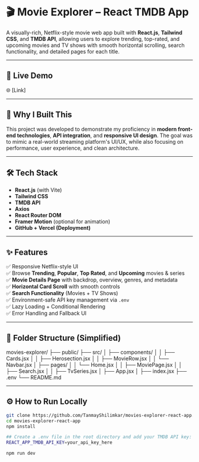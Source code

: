 # 🎬 Movie Explorer – React TMDB App

A visually-rich, Netflix-style movie web app built with **React.js**, **Tailwind CSS**, and **TMDB API**, allowing users to explore trending, top-rated, and upcoming movies and TV shows with smooth horizontal scrolling, search functionality, and detailed pages for each title.

---

## 🚀 Live Demo

🌐 [Link]

---

## 🧠 Why I Built This

This project was developed to demonstrate my proficiency in **modern front-end technologies**, **API integration**, and **responsive UI design**. The goal was to mimic a real-world streaming platform's UI/UX, while also focusing on performance, user experience, and clean architecture.

---

## 🛠️ Tech Stack

- **React.js** (with Vite)
- **Tailwind CSS**
- **TMDB API**
- **Axios**
- **React Router DOM**
- **Framer Motion** (optional for animation)
- **GitHub + Vercel (Deployment)**

---

## ✨ Features

✅ Responsive Netflix-style UI  
✅ Browse **Trending**, **Popular**, **Top Rated**, and **Upcoming** movies & series  
✅ **Movie Details Page** with backdrop, overview, genres, and metadata  
✅ **Horizontal Card Scroll** with smooth controls  
✅ **Search Functionality** (Movies + TV Shows)  
✅ Environment-safe API key management via `.env`  
✅ Lazy Loading + Conditional Rendering  
✅ Error Handling and Fallback UI

---

## 🧩 Folder Structure (Simplified)
movies-explorer/
├── public/
├── src/
│ ├── components/
│ │ ├── Cards.jsx
│ │ ├── Herosection.jsx
│ │ ├── MovieRow.jsx
│ │ └── Navbar.jsx
│ ├── pages/
│ │ └── Home.jsx
│ │ ├── MoviePage.jsx
│ │ ├── Search.jsx
│ │ ├── TvSeries.jsx
│ ├── App.jsx
│ ├── index.jsx
├── .env
└── README.md

---

## ⚙️ How to Run Locally

```bash
git clone https://github.com/TanmayShilimkar/movies-explorer-react-app.git
cd movies-explorer-react-app
npm install

## Create a .env file in the root directory and add your TMDB API key:
REACT_APP_TMDB_API_KEY=your_api_key_here

npm run dev
